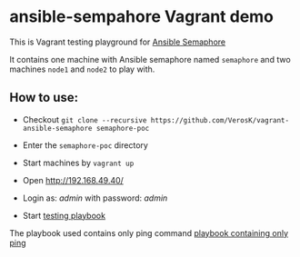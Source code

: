 # ansible-sempahore Vagrant demo

 This is Vagrant testing playground for [Ansible Semaphore][1] 
 
It contains one machine with Ansible semaphore named `semaphore` and 
two machines `node1` and `node2` to play with. 
 
## How to use:

 * Checkout `git clone --recursive https://github.com/VerosK/vagrant-ansible-semaphore semaphore-poc`
 * Enter the `semaphore-poc` directory

 * Start machines by `vagrant up`
 * Open http://192.168.49.40/ 
 * Login as: *admin* with password: *admin*
 * Start [testing playbook][2] 
  
The playbook used contains only ping command [playbook containing only ping][3]
   
[1]: https://github.com/ansible-semaphore/semaphore
[2]: http://192.168.49.40/project/1/templates
[3]: https://github.com/hub-404/hello-ansible
